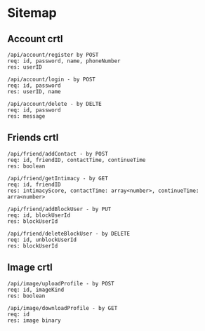 # Sitemap
## Account crtl
```
/api/account/register by POST
req: id, password, name, phoneNumber   
res: userID
```

```
/api/account/login - by POST
req: id, password  
res: userID, name
```

```
/api/account/delete - by DELTE
req: id, password
res: message
```


## Friends crtl
```
/api/friend/addContact - by POST
req: id, friendID, contactTime, continueTime
res: boolean
```

```
/api/friend/getIntimacy - by GET
req: id, friendID   
res: intimacyScore, contactTime: array<number>, continueTime: arra<number>
```

```
/api/friend/addBlockUser - by PUT
req: id, blockUserId
res: blockUserId
```

```
/api/friend/deleteBlockUser - by DELETE
req: id, unblockUserId
res: blockUserId
```
## Image crtl
```
/api/image/uploadProfile - by POST
req: id, imageKind
res: boolean
```

```
/api/image/downloadProfile - by GET
req: id
res: image binary
```